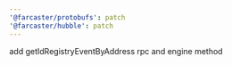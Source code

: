 ```yaml
---
'@farcaster/protobufs': patch
'@farcaster/hubble': patch
---
```


add getIdRegistryEventByAddress rpc and engine method
